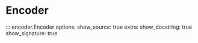 # Encoder

::: encoder.Encoder
    options:
        show_source: true
        extra:
            show_docstring: true
            show_signature: true
